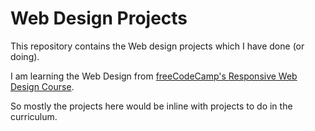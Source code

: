 # Web Design Projects

This repository contains the Web design projects which I have done (or doing).

I am learning the Web Design from [freeCodeCamp's Responsive Web Design Course](https://www.freecodecamp.org/learn/2022/responsive-web-design).

So mostly the projects here would be inline with projects to do in the curriculum.
